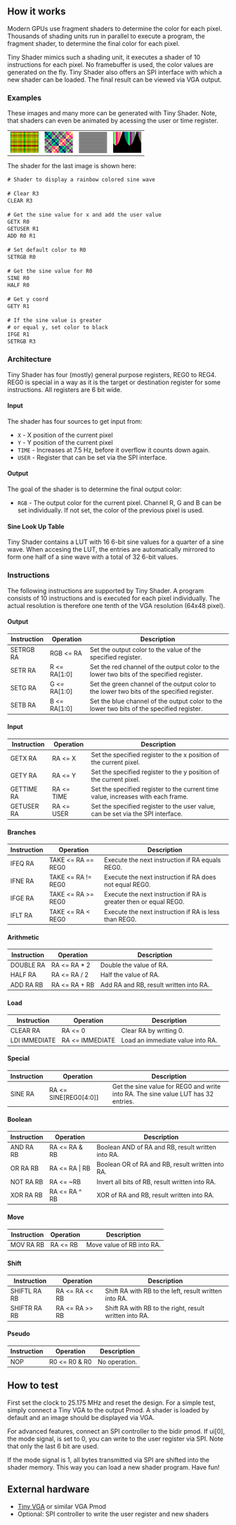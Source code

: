 <!---

This file is used to generate your project datasheet. Please fill in the information below and delete any unused
sections.

You can also include images in this folder and reference them in the markdown. Each image must be less than
512 kb in size, and the combined size of all images must be less than 1 MB.
-->

## How it works

Modern GPUs use fragment shaders to determine the color for each pixel. Thousands of shading units run in parallel to execute a program, the fragment shader, to determine the final color for each pixel.

Tiny Shader mimics such a shading unit, it executes a shader of 10 instructions for each pixel. No framebuffer is used, the color values are generated on the fly. Tiny Shader also offers an SPI interface with which a new shader can be loaded. The final result can be viewed via VGA output.

### Examples

These images and many more can be generated with Tiny Shader. Note, that shaders can even be animated by acessing the user or time register.

|||||
|-|-|-|-|
|![test2.png](../images/test2.png)|![test4.png](../images/test4.png)|![test5.png](../images/test5.png)|![test7.png](../images/test7.png)|

The shader for the last image is shown here:

```
# Shader to display a rainbow colored sine wave

# Clear R3
CLEAR R3

# Get the sine value for x and add the user value
GETX R0
GETUSER R1
ADD R0 R1

# Set default color to R0
SETRGB R0

# Get the sine value for R0
SINE R0
HALF R0

# Get y coord
GETY R1

# If the sine value is greater
# or equal y, set color to black
IFGE R1
SETRGB R3
```

### Architecture

Tiny Shader has four (mostly) general purpose registers, REG0 to REG4. REG0 is special in a way as it is the target or destination register for some instructions. All registers are 6 bit wide.

#### Input

The shader has four sources to get input from:

- `X` - X position of the current pixel
- `Y` - Y position of the current pixel
- `TIME` - Increases at 7.5 Hz, before it overflow it counts down again.
- `USER` - Register that can be set via the SPI interface.

#### Output

The goal of the shader is to determine the final output color:

- `RGB` - The output color for the current pixel. Channel R, G and B can be set individually. If not set, the color of the previous pixel is used.

#### Sine Look Up Table

Tiny Shader contains a LUT with 16 6-bit sine values for a quarter of a sine wave. When accesing the LUT, the entries are automatically mirrored to form one half of a sine wave with a total of 32 6-bit values.

### Instructions

The following instructions are supported by Tiny Shader. A program consists of 10 instructions and is executed for each pixel individually. The actual resolution is therefore one tenth of the VGA resolution (64x48 pixel).

#### Output
|Instruction|Operation|Description|
|-----------|---------|-----------|
|SETRGB RA|RGB <= RA|Set the output color to the value of the specified register.|
|SETR RA|R <= RA[1:0]|Set the red channel of the output color to the lower two bits of the specified register.|
|SETG RA|G <= RA[1:0]|Set the green channel of the output color to the lower two bits of the specified register.|
|SETB RA|B <= RA[1:0]|Set the blue channel of the output color to the lower two bits of the specified register.|
#### Input
|Instruction|Operation|Description|
|-----------|---------|-----------|
|GETX RA|RA <= X|Set the specified register to the x position of the current pixel.|
|GETY RA|RA <= Y|Set the specified register to the y position of the current pixel.|
|GETTIME RA|RA <= TIME|Set the specified register to the current time value, increases with each frame.|
|GETUSER RA|RA <= USER|Set the specified register to the user value, can be set via the SPI interface.|
#### Branches
|Instruction|Operation|Description|
|-----------|---------|-----------|
|IFEQ RA|TAKE <= RA == REG0|Execute the next instruction if RA equals REG0.|
|IFNE RA|TAKE <= RA != REG0|Execute the next instruction if RA does not equal REG0.|
|IFGE RA|TAKE <= RA >= REG0|Execute the next instruction if RA is greater then or equal REG0.|
|IFLT RA|TAKE <= RA < REG0|Execute the next instruction if RA is less than REG0.|
#### Arithmetic
|Instruction|Operation|Description|
|-----------|---------|-----------|
|DOUBLE RA|RA <= RA * 2|Double the value of RA.|
|HALF RA|RA <= RA / 2|Half the value of RA.|
|ADD RA RB|RA <= RA + RB|Add RA and RB, result written into RA.|
#### Load
|Instruction|Operation|Description|
|-----------|---------|-----------|
|CLEAR RA|RA <= 0|Clear RA by writing 0.|
|LDI IMMEDIATE|RA <= IMMEDIATE|Load an immediate value into RA.|
#### Special
|Instruction|Operation|Description|
|-----------|---------|-----------|
|SINE RA|RA <= SINE[REG0[4:0]]|Get the sine value for REG0 and write into RA. The sine value LUT has 32 entries.|
#### Boolean
|Instruction|Operation|Description|
|-----------|---------|-----------|
|AND RA RB|RA <= RA & RB|Boolean AND of RA and RB, result written into RA.|
|OR RA RB|RA <= RA \| RB|Boolean OR of RA and RB, result written into RA.|
|NOT RA RB|RA <= ~RB|Invert all bits of RB, result written into RA.|
|XOR RA RB|RA <= RA ^ RB|XOR of RA and RB, result written into RA.|
#### Move
|Instruction|Operation|Description|
|-----------|---------|-----------|
|MOV RA RB|RA <= RB|Move value of RB into RA.|
#### Shift
|Instruction|Operation|Description|
|-----------|---------|-----------|
|SHIFTL RA RB|RA <= RA << RB|Shift RA with RB to the left, result written into RA.|
|SHIFTR RA RB|RA <= RA >> RB|Shift RA with RB to the right, result written into RA.|
#### Pseudo
|Instruction|Operation|Description|
|-----------|---------|-----------|
|NOP |R0 <= R0 & R0|No operation.|

## How to test

First set the clock to 25.175 MHz and reset the design. For a simple test, simply connect a Tiny VGA to the output Pmod. A shader is loaded by default and an image should be displayed via VGA.

For advanced features, connect an SPI controller to the bidir pmod. If ui[0], the mode signal, is set to 0, you can write to the user register via SPI. Note that only the last 6 bit are used.

If the mode signal is 1, all bytes transmitted via SPI are shifted into the shader memory. This way you can load a new shader program. Have fun!

## External hardware

- [Tiny VGA](https://github.com/mole99/tiny-vga) or similar VGA Pmod
- Optional: SPI controller to write the user register and new shaders
